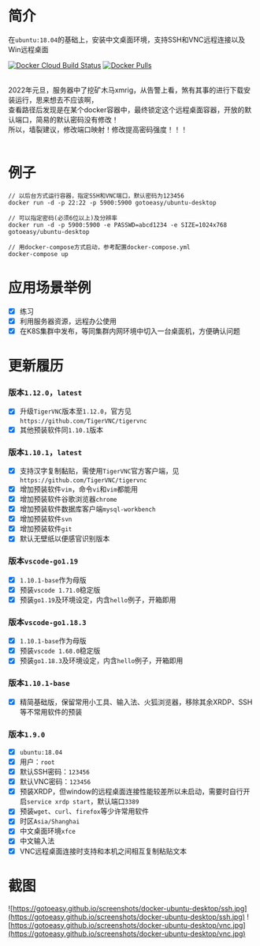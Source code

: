 # 简介

在`ubuntu:18.04`的基础上，安装中文桌面环境，支持SSH和VNC远程连接以及Win远程桌面
<br>

[![Docker Cloud Build Status](https://img.shields.io/docker/cloud/build/gotoeasy/ubuntu-desktop)](https://hub.docker.com/r/gotoeasy/ubuntu-desktop)
[![Docker Pulls](https://img.shields.io/docker/pulls/gotoeasy/ubuntu-desktop)](https://hub.docker.com/r/gotoeasy/ubuntu-desktop)

<br>
2022年元旦，服务器中了挖矿木马xmrig，从告警上看，煞有其事的进行下载安装运行，思来想去不应该啊，<br>
查看路径后发现是在某个docker容器中，最终锁定这个远程桌面容器，开放的默认端口，简易的默认密码没有修改！<br>
所以，墙裂建议，修改端口映射！修改提高密码强度！！！<br>
<br>


# 例子
```
// 以后台方式运行容器，指定SSH和VNC端口，默认密码为123456
docker run -d -p 22:22 -p 5900:5900 gotoeasy/ubuntu-desktop

// 可以指定密码(必须6位以上)及分辨率
docker run -d -p 5900:5900 -e PASSWD=abcd1234 -e SIZE=1024x768 gotoeasy/ubuntu-desktop

// 用docker-compose方式启动，参考配置docker-compose.yml
docker-compose up
```

# 应用场景举例

- [x] 练习
- [x] 利用服务器资源，远程办公使用
- [x] 在K8S集群中发布，等同集群内网环境中切入一台桌面机，方便确认问题

# 更新履历

### 版本`1.12.0`，`latest`

- [x] 升级`TigerVNC`版本至`1.12.0`，官方见`https://github.com/TigerVNC/tigervnc`
- [x] 其他预装软件同`1.10.1`版本

### 版本`1.10.1`，`latest`

- [x] 支持汉字复制黏贴，需使用`TigerVNC`官方客户端，见`https://github.com/TigerVNC/tigervnc`
- [x] 增加预装软件`vim`，命令`vi`和`vim`都能用
- [x] 增加预装软件谷歌浏览器`chrome`
- [x] 增加预装软件数据库客户端`mysql-workbench`
- [x] 增加预装软件`svn`
- [x] 增加预装软件`git`
- [x] 默认无壁纸以便感官识别版本

### 版本`vscode-go1.19`

- [x] `1.10.1-base`作为母版
- [x] 预装`vscode 1.71.0`稳定版
- [x] 预装`go1.19`及环境设定，内含`hello`例子，开箱即用

### 版本`vscode-go1.18.3`

- [x] `1.10.1-base`作为母版
- [x] 预装`vscode 1.68.0`稳定版
- [x] 预装`go1.18.3`及环境设定，内含`hello`例子，开箱即用

### 版本`1.10.1-base`

- [x] 精简基础版，保留常用小工具、输入法、火狐浏览器，移除其余XRDP、SSH等不常用软件的预装

### 版本`1.9.0`

- [x] `ubuntu:18.04`
- [x] 用户：`root`
- [x] 默认SSH密码：`123456`
- [x] 默认VNC密码：`123456`
- [x] 预装XRDP，但window的远程桌面连接性能较差所以未启动，需要时自行开启`service xrdp start`，默认端口`3389`
- [x] 预装`wget`、`curl`、`firefox`等少许常用软件
- [x] 时区`Asia/Shanghai`
- [x] 中文桌面环境`xfce`
- [x] 中文输入法
- [x] VNC远程桌面连接时支持和本机之间相互复制粘贴文本

# 截图
![https://gotoeasy.github.io/screenshots/docker-ubuntu-desktop/ssh.jpg](https://gotoeasy.github.io/screenshots/docker-ubuntu-desktop/ssh.jpg)
![https://gotoeasy.github.io/screenshots/docker-ubuntu-desktop/vnc.jpg](https://gotoeasy.github.io/screenshots/docker-ubuntu-desktop/vnc.jpg)
